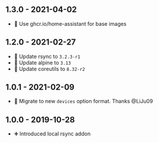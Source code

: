 ## 1.3.0 - 2021-04-02

* 🔨 Use ghcr.io/home-assistant for base images


## 1.2.0 - 2021-02-27

* 🔼 Update rsync to `3.2.3-r1`
* 🔼 Update alpine to `3.13`
* 🔼 Update coreutils to `8.32-r2`


## 1.0.1 - 2021-02-09

* 🔨 Migrate to new `devices` option format. Thanks @LiJu09


## 1.0.0 - 2019-10-28

* ➕ Introduced local rsync addon
